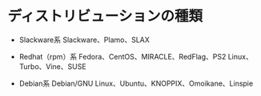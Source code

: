 # ディストリビューションの種類

- Slackware系
  Slackware、Plamo、SLAX

- Redhat（rpm）系
  Fedora、CentOS、MIRACLE、RedFlag、PS2 Linux、Turbo、Vine、SUSE

- Debian系
  Debian/GNU Linux、Ubuntu、KNOPPIX、Omoikane、Linspie
